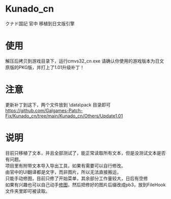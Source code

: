 # Kunado_cn
クナド国記 官中 移植到日文版引擎

# 使用
解压后拷贝到游戏目录下，运行cmvs32_cn.exe
请确认你使用的游戏版本为日文原版的PKG版，并打上了1.01升级补丁！

# 注意
更新补丁到这下，两个文件放到 \data\pack 目录即可  
https://github.com/Galgames-Patch-Fix/Kunado_cn/tree/main/Kunado_cn/Others/Update1.01

# 说明
目前只移植了文本，并且全部测试了，能正常读取所有文本，但是没测试文本是否有问题。  
项目里有附带文本导入导出工具，如果有需要可以自行修改。  
由官中的UI翻译都是文字，而非图片，所以无法直接搬运，  
只能手动修图，目前只修了开始菜单，其余部分工作量较大，日后有空修  
如果有兴趣也可以自己动手[修图](https://github.com/Galgames-Patch-Fix/Kunado_cn/tree/main/Kunado_cn/Resources/Image)，然后把修好的图片后缀改成pb3，放到FileHook文件夹里即可被读取。  
